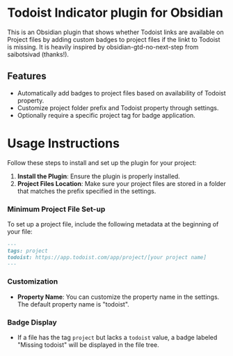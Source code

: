 # Todoist Indicator plugin for Obsidian

This is an Obsidian plugin that shows whether Todoist links are available on Project files by adding custom badges to project files if the linkt to Todoist is missing. It is heavily inspired by obsidian-gtd-no-next-step from saibotsivad (thanks!).

## Features

- Automatically add badges to project files based on availability of Todoist property.
- Customize project folder prefix and Todoist property through settings.
- Optionally require a specific project tag for badge application.

# Usage Instructions

Follow these steps to install and set up the plugin for your project:

1. **Install the Plugin**: Ensure the plugin is properly installed.
2. **Project Files Location**: Make sure your project files are stored in a folder that matches the prefix specified in the settings.

### Minimum Project File Set-up
To set up a project file, include the following metadata at the beginning of your file:

```markdown
---
tags: project
todoist: https://app.todoist.com/app/project/[your project name]
---
```

### Customization
- **Property Name**: You can customize the property name in the settings. The default property name is "todoist".

### Badge Display
- If a file has the tag `project` but lacks a `todoist` value, a badge labeled "Missing todoist" will be displayed in the file tree.
